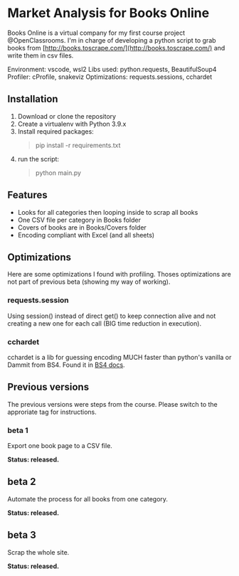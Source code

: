 # Market Analysis for Books Online

Books Online is a virtual company for my first course project @OpenClassrooms.
I'm in charge of developing a python script to grab books from [http://books.toscrape.com/](http://books.toscrape.com/) and write them in csv files.

Environment: vscode, wsl2
Libs used: python.requests, BeautifulSoup4
Profiler: cProfile, snakeviz
Optimizations: requests.sessions, cchardet

## Installation

1. Download or clone the repository
2. Create a virtualenv with Python 3.9.x
3. Install required packages:
    > pip install -r requirements.txt
4. run the script:
    > python main.py

## Features

- Looks for all categories then looping inside to scrap all books
- One CSV file per category in Books folder
- Covers of books are in Books/Covers folder
- Encoding compliant with Excel (and all sheets)

## Optimizations

Here are some optimizations I found with profiling. Thoses optimizations are not part of previous beta (showing my way of working).

### requests.session

Using session() instead of direct get() to keep connection alive and not creating a new one for each call (BIG time reduction in execution).

### cchardet

cchardet is a lib for guessing encoding MUCH faster than python's vanilla or Dammit from BS4. Found it in [BS4 docs](https://beautiful-soup-4.readthedocs.io/en/latest/#improving-performance).

## Previous versions

The previous versions were steps from the course. Please switch to the approriate tag for instructions.

### beta 1

Export one book page to a CSV file.

**Status: released.**

## beta 2

Automate the process for all books from one category.

**Status: released.**

## beta 3

Scrap the whole site.

**Status: released.**
